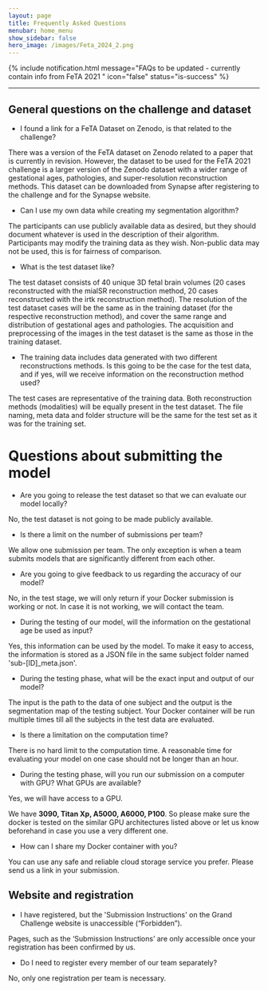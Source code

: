 ```yaml
---
layout: page
title: Frequently Asked Questions
menubar: home_menu
show_sidebar: false
hero_image: /images/Feta_2024_2.png
---
```

{% include notification.html
message="FAQs to be updated - currently contain info from FeTA 2021 "
icon="false"
status="is-success" %}
***

## General questions on the challenge and dataset

* I found a link for a FeTA Dataset on Zenodo, is that related to the challenge?

There was a version of the FeTA dataset on Zenodo related to a paper that is currently in revision. However, the dataset to be used for the FeTA 2021 challenge is a larger version of the Zenodo dataset with a wider range of gestational ages, pathologies, and super-resolution reconstruction methods. This dataset can be downloaded from Synapse after registering to the challenge and for the Synapse website.

* Can I use my own data while creating my segmentation algorithm?

The participants can use publicly available data as desired, but they should document whatever is used in the description of their algorithm. Participants may modify the training data as they wish. Non-public data may not be used, this is for fairness of comparison.

* What is the test dataset like?

The test dataset consists of 40 unique 3D fetal brain volumes (20 cases reconstructed with the mialSR reconstruction method, 20 cases reconstructed with the irtk reconstruction method). The resolution of the test dataset cases will be the same as in the training dataset (for the respective reconstruction method), and cover the same range and distribution of gestational ages and pathologies. The acquisition and preprocessing of the images in the test dataset is the same as those in the training  dataset. 

* The training data includes data generated with two different reconstructions methods. Is this going to be the case for the test data, and if yes, will we receive information on the reconstruction method used?

The test cases are representative of the training data. Both reconstruction methods (modalities) will be equally present in the test dataset. The file naming, meta data and folder structure will be the same for the test set as it was for the training set.

# Questions about submitting the model

* Are you going to release the test dataset so that we can evaluate our model locally?

No, the test dataset is not going to be made publicly available.

* Is there a limit on the number of submissions per team?

We allow one submission per team. The only exception is when a team submits models that are significantly different from each other.

* Are you going to give feedback to us regarding the accuracy of our model?

No, in the test stage, we will only return if your Docker submission is working or not. In case it is not working, we will contact the team.

* During the testing of our model, will the information on the gestational age be used as input?

Yes, this information can be used by the model. To make it easy to access, the information is stored as a JSON file in the same subject folder named 'sub-[ID]_meta.json'.

* During the testing phase, what will be the exact input and output of our model? 

The input is the path to the data of one subject and the output is the segmentation map of the testing subject. Your Docker container will be run multiple times till all the subjects in the test data are evaluated.

* Is there a limitation on the computation time?

There is no hard limit to the computation time. A reasonable time for evaluating your model on one case should not be longer than an hour.

* During the testing phase, will you run our submission on a computer with GPU? What GPUs are available? 

Yes, we will have access to a GPU.

We have **3090, Titan Xp, A5000, A6000, P100**. So please make sure the docker is tested on the similar GPU architectures listed above or let us know beforehand in case you use a very different one. 

* How can I share my Docker container with you?

You can use any safe and reliable cloud storage service you prefer. Please send us a link in your submission.

## Website and registration

* I have registered, but the 'Submission Instructions' on the Grand Challenge website is unaccessible (“Forbidden”).

Pages, such as the ‘Submission Instructions’ are only accessible once your registration has been confirmed by us.

* Do I need to register every member of our team separately?

No, only one registration per team is necessary. 